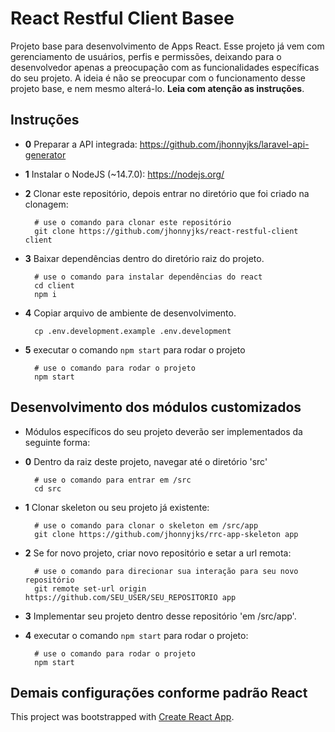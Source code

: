 # React Restful Client Basee
Projeto base para desenvolvimento de Apps React. Esse projeto já vem com gerenciamento de usuários, perfis e permissões, deixando para o desenvolvedor apenas a preocupação com as funcionalidades específicas do seu projeto. A ideia é não se preocupar com o funcionamento desse projeto base, e nem mesmo alterá-lo. **Leia com atenção as instruções**.
## Instruções
- **0** Preparar a API integrada: https://github.com/jhonnyjks/laravel-api-generator
- **1** Instalar o NodeJS (~14.7.0): https://nodejs.org/
- **2** Clonar este repositório, depois entrar no diretório que foi criado na clonagem:
         
        # use o comando para clonar este repositório
        git clone https://github.com/jhonnyjks/react-restful-client client
        
- **3** Baixar dependências dentro do diretório raiz do projeto.
         
        # use o comando para instalar dependências do react
        cd client
        npm i
        
- **4** Copiar arquivo de ambiente de desenvolvimento.
         
        cp .env.development.example .env.development
        
- **5** executar o comando `npm start` para rodar o projeto
       
        # use o comando para rodar o projeto
        npm start
        

## Desenvolvimento dos módulos customizados

 - Módulos específicos do seu projeto deverão ser implementados da seguinte forma:
  - **0** Dentro da raiz deste projeto, navegar até o diretório 'src'
          
          # use o comando para entrar em /src
          cd src

  - **1** Clonar skeleton ou seu projeto já existente:
          
          # use o comando para clonar o skeleton em /src/app
          git clone https://github.com/jhonnyjks/rrc-app-skeleton app

  - **2** Se for novo projeto, criar novo repositório e setar a url remota:
          
          # use o comando para direcionar sua interação para seu novo repositório
          git remote set-url origin https://github.com/SEU_USER/SEU_REPOSITORIO app

  - **3** Implementar seu projeto dentro desse repositório 'em /src/app'.

  - **4** executar o comando `npm start` para rodar o projeto:
          
          # use o comando para rodar o projeto
          npm start
  
## Demais configurações conforme padrão React
This project was bootstrapped with [Create React App](https://github.com/facebook/create-react-app).
